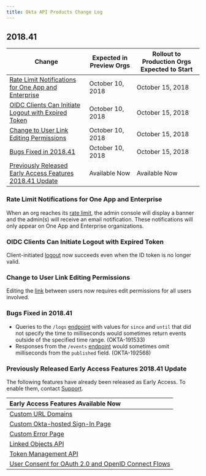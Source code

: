 ```yaml
---
title: Okta API Products Change Log
---
```


## 2018.41

| Change                                                                                                               | Expected in Preview Orgs | Rollout to Production Orgs Expected to Start |
| -------------------------------------------------------------------------------------------------------------------- | ------------------------ | -------------------------------------------- |
| [Rate Limit Notifications for One App and Enterprise](#rate-limit-notifications-for-one-app-and-enterprise)                            | October 10, 2018       | October 15, 2018                             |
| [OIDC Clients Can Initiate Logout with Expired Token](#oidc-clients-can-initiate-logout-with-expired-token)                            | October 10, 2018       | October 15, 2018                             |
| [Change to User Link Editing Permissions](#change-to-user-link-editing-permissions)                            | October 10, 2018       | October 15, 2018                             |
| [Bugs Fixed in 2018.41](#bugs-fixed-in-2018-41)                                                                       | October 10, 2018         | October 15, 2018                             |
| [Previously Released Early Access Features 2018.41 Update](#previously-released-early-access-features-2018-41-update) | Available Now            | Available Now                                |

### Rate Limit Notifications for One App and Enterprise

When an org reaches its [rate limit](/docs/api/getting_started/rate-limits), the admin console will display a banner and the admin(s) will receive an email notification. These notifications will only appear on One App and Enterprise organizations. <!--OKTA-185719-->

### OIDC Clients Can Initiate Logout with Expired Token

Client-initiated [logout](/docs/api/resources/oidc/#logout) now succeeds even when the ID token is no longer valid. <!--OKTA-131652-->

### Change to User Link Editing Permissions

Editing the [link](/docs/api/resources/users/#links-object) between users now requires edit permissions for all users involved. <!--OKTA-186702-->

### Bugs Fixed in 2018.41

* Queries to the `/logs` [endpoint](/docs/api/resources/system_log/#list-events) with values for `since` and `until` that did not specify the time to milliseconds would sometimes return events outside of the specified time range. (OKTA-191533)
* Responses from the `/events` [endpoint](/docs/api/resources/events/#list-events) would sometimes omit milliseconds from the `published` field. (OKTA-192568)

### Previously Released Early Access Features 2018.41 Update

The following features have already been released as Early Access. To enable them, contact [Support](https://support.okta.com/help/open_case).

| Early Access Features Available Now
| :------------------------------------------------- |
| [Custom URL Domains](#custom-url-domains-are-in-early-access)|
| [Custom Okta-hosted Sign-In Page](#custom-okta-hosted-sign-in-page-is-in-early-access)|
| [Custom Error Page](#custom-error-page-is-in-early-access)|
| [Linked Objects API](#linked-objects-api-in-early-access-ea) |
| [Token Management API](#token-management-api-is-in-early-access-ea) |
| [User Consent for OAuth 2.0 and OpenID Connect Flows](#user-consent-for-oauth-20-and-openid-connect-flows-in-early-availability-ea) |
